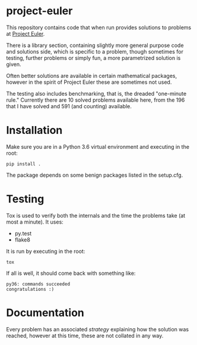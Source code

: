 # project-euler

This repository contains code that when run provides solutions to problems 
at [Project Euler](https://projecteuler.net/).

There is a library section, containing slightly more general purpose code 
and solutions side, which is specific to a problem, though sometimes for 
testing, further problems or simply fun, a more parametrized solution is given.

Often better solutions are available in certain mathematical packages, 
however in the spirit of Project Euler these are sometimes not used.

The testing also includes benchmarking, that is, the dreaded "one-minute 
rule." Currently there are 10 solved problems available here, from the 196 that I 
have solved and 591 (and counting) available.

Installation
============
Make sure you are in a Python 3.6 virtual environment and executing in the 
root:

    pip install .

The package depends on some benign packages listed in the setup.cfg.

Testing
=======
Tox is used to verify both the internals and the time the problems take (at 
most a minute). It uses:
 
 - py.test
 - flake8
 
It is run by executing in the root:

    tox
    
If all is well, it should come back with something like:

    py36: commands succeeded
    congratulations :)
    
Documentation
=============

Every problem has an associated *strategy* explaining how the solution was 
reached, however at this time, these are not collated in any way. 